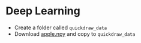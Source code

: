 # Deep Learning

- Create a folder called `quickdraw_data`
- Download [apple.npy](https://console.cloud.google.com/storage/browser/quickdraw_dataset/full/numpy_bitmap;tab=objects?prefix=&forceOnObjectsSortingFiltering=false) and copy to `quickdraw_data`
